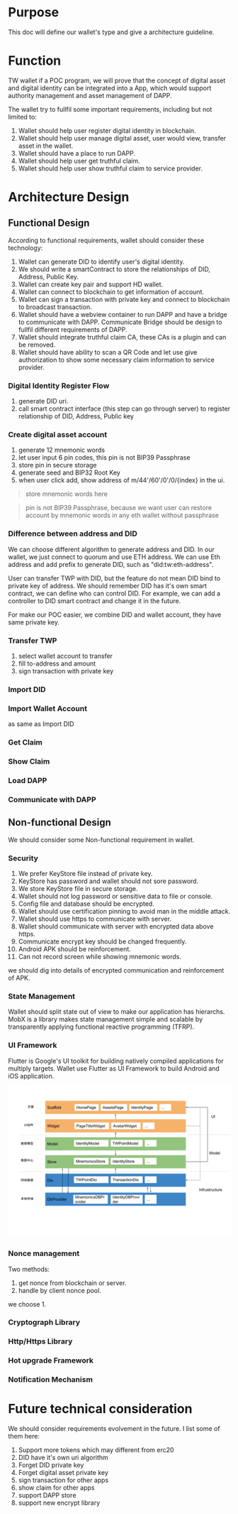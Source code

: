 # Purpose

This doc will define our wallet's type and give a architecture guideline.

# Function

TW wallet if a POC program, we will prove that the concept of digital asset and digital identity can be integrated into a App, which would support authority management and asset management of DAPP.

The wallet try to fullfil some important requirements, including but not limited to:

1. Wallet should help user register digital identity in blockchain.
2. Wallet should help user manage digital asset, user would view, transfer asset in the wallet.
3. Wallet should have a place to run DAPP.
4. Wallet should help user get truthful claim.
5. Wallet should help user show truthful claim to service provider.

# Architecture Design

## Functional Design

According to functional requirements, wallet should consider these technology:

1. Wallet can generate DID to identify user's digital identity.
2. We should write a smartContract to store the relationships of DID, Address, Public Key.
3. Wallet can create key pair and support HD wallet.
4. Wallet can connect to blockchain to get information of account.
5. Wallet can sign a transaction with private key and connect to blockchain to broadcast transaction.
6. Wallet should have a webview container to run DAPP and have a bridge to communicate with DAPP. Communicate Bridge should be design to fullfil different requirements of DAPP.
7. Wallet should integrate truthful claim CA, these CAs is a plugin and can be removed.
8. Wallet should have ability to scan a QR Code and let use give authorization to show some necessary claim information to service provider.

### Digital Identity Register Flow

1. generate DID uri. 
2. call smart contract interface (this step can go through server) to register relationship of DID, Address, Public key

### Create digital asset account
 
1. generate 12 mnemonic words
2. let user input 6 pin codes, this pin is not BIP39 Passphrase
3. store pin in secure storage
4. generate seed and BIP32 Root Key
5. when user click add, show address of m/44'/60'/0'/0/{index} in the ui.

> store mnemonic words here

> pin is not BIP39 Passphrase, because we want user can restore account by mnemonic words in any eth wallet without passphrase

### Difference between address and DID

We can choose different algorithm to generate address and DID. In our wallet, we just connect to quorum and use ETH address. We can use Eth address and add prefix to generate DID, such as "did:tw:eth-address".

User can transfer TWP with DID, but the feature do not mean DID bind to private key of address. We should remember DID has it's own smart contract, we can define who can control DID. For example, we can add a controller to DID smart contract and change it in the future.

For make our POC easier, we combine DID and wallet account, they have same private key.

### Transfer TWP

1. select wallet account to transfer
2. fill to-address and amount
3. sign transaction with private key

### Import DID

### Import Wallet Account

as same as Import DID

### Get Claim 

### Show Claim 

### Load DAPP

### Communicate with DAPP


## Non-functional Design

We should consider some Non-functional requirement in wallet.

### Security

1. We prefer KeyStore file instead of private key. 
2. KeyStore has password and wallet should not sore password.
3. We store KeyStore file in secure storage.
4. Wallet should not log password or sensitive data to file or console.
5. Config file and database should be encrypted.
6. Wallet should use certification pinning to avoid man in the middle attack.
7. Wallet should use https to communicate with server.
8. Wallet should communicate with server with encrypted data above https.
9. Communicate encrypt key should be changed frequently.
10. Android APK should be reinforcement. 
11. Can not record screen while showing mnemonic words.

we should dig into details of encrypted communication and reinforcement of APK.

### State Management

Wallet should split state out of view to make our application has hierarchs. MobX is a library makes state management simple and scalable by transparently applying functional reactive programming (TFRP).

### UI Framework

Flutter is Google's UI toolkit for building natively compiled applications for multiply targets. Wallet use Flutter as UI Framework to build Android and iOS application.

![alt UI Framework](docs/fe-structure.png)

### Nonce management

Two methods:

1. get nonce from blockchain or server.
2. handle by client nonce pool.

we choose 1.

### Cryptograph Library

### Http/Https Library

### Hot upgrade Framework

### Notification Mechanism


# Future technical consideration

We should consider requirements evolvement in the future. I list some of them here:

1. Support more tokens which may different from erc20
2. DID have it's own uri algorithm
3. Forget DID private key
4. Forget digital asset private key
5. sign transaction for other apps
6. show claim for other apps
7. support DAPP store
8. support new encrypt library
